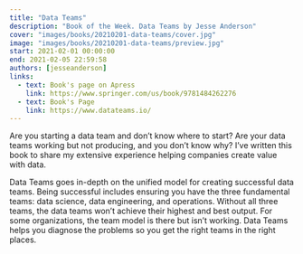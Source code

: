 ```yaml
---
title: "Data Teams"
description: "Book of the Week. Data Teams by Jesse Anderson"
cover: "images/books/20210201-data-teams/cover.jpg"
image: "images/books/20210201-data-teams/preview.jpg"
start: 2021-02-01 00:00:00
end: 2021-02-05 22:59:58
authors: [jesseanderson]
links: 
  - text: Book's page on Apress
    link: https://www.springer.com/us/book/9781484262276
  - text: Book's Page
    link: https://www.datateams.io/
---
```


Are you starting a data team and don’t know where to start? Are your data teams working but not
producing, and you don’t know why? I’ve written this book to share my extensive experience helping
companies create value with data.

Data Teams goes in-depth on the unified model for creating successful data teams. Being successful
includes ensuring you have the three fundamental teams: data science, data engineering, and operations.
Without all three teams, the data teams won’t achieve their highest and best output. For some
organizations, the team model is there but isn’t working. Data Teams helps you diagnose the problems
so you get the right teams in the right places.
